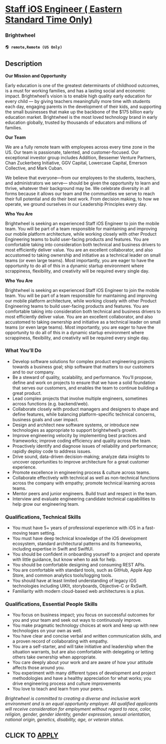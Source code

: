 # [Staff iOS Engineer ( Eastern Standard Time Only)](https://www.remotewlb.com/apply/staff-ios-engineer-eastern-standard-time-only)  
### Brightwheel  
#### `🌎 remote,Remote (US Only)`  

## Description

 **Our Mission and Opportunity**

Early education is one of the greatest determinants of childhood outcomes, is a must for working families, and has a lasting social and economic impact. Brightwheel’s vision is to enable high quality early education for every child — by giving teachers meaningfully more time with students each day, engaging parents in the development of their kids, and supporting the small businesses that make up the backbone of the $175 billion early education market. Brightwheel is the most loved technology brand in early education globally, trusted by thousands of educators and millions of families.

  

 **Our Team**

We are a fully remote team with employees across every time zone in the US. Our team is passionate, talented, and customer-focused. Our exceptional investor group includes Addition, Bessemer Venture Partners, Chan Zuckerberg Initiative, GGV Capital, Lowercase Capital, Emerson Collective, and Mark Cuban.

  

We believe that everyone—from our employees to the students, teachers, and administrators we serve— should be given the opportunity to learn and thrive, whatever their background may be. We celebrate diversity in all forms because it allows our team and the communities we serve to reach their full potential and do their best work. From decision making, to how we operate, we ground ourselves in our Leadership Principles every day.

  

**Who You Are**

Brightwheel is seeking an experienced Staff iOS Engineer to join the mobile team. You will be part of a team responsible for maintaining and improving our mobile platform architecture, while working closely with other Product Engineering teams to build user-facing products and features. You are comfortable taking into consideration both technical and business drivers to most efficiently deliver value. You are an excellent collaborator, and also accustomed to taking ownership and initiative as a technical leader on small teams (or even large teams). Most importantly, you are eager to have the opportunity to do all of this in a dynamic startup environment where scrappiness, flexibility, and creativity will be required every single day.

  

  

 **Who You Are**

Brightwheel is seeking an experienced Staff iOS Engineer to join the mobile team. You will be part of a team responsible for maintaining and improving our mobile platform architecture, while working closely with other Product Engineering teams to build user-facing products and features. You are comfortable taking into consideration both technical and business drivers to most efficiently deliver value. You are an excellent collaborator, and also accustomed to taking ownership and initiative as a technical leader on small teams (or even large teams). Most importantly, you are eager to have the opportunity to do all of this in a dynamic startup environment where scrappiness, flexibility, and creativity will be required every single day.

  

  

### What You’ll Do

* Develop software solutions for complex product engineering projects towards a business goal; ship software that matters to our customers and to our company.
* Be a steward of quality, scalability, and performance. You’ll propose, define and work on projects to ensure that we have a solid foundation that serves our customers, and enables the team to continue building a great product.
* Lead complex projects that involve multiple engineers, sometimes across functions (e.g. backend/web).
* Collaborate closely with product managers and designers to shape and define features, while balancing platform-specific technical concerns, business goals and user impact.
* Design and architect new software systems, or introduce new technologies as appropriate to support brightwheel’s growth.
* Improve engineering velocity by implementing best practices and frameworks; improve coding efficiency and quality across the team.
* Proactively identify and diagnose issues of reliability and performance; rapidly deploy code to address issues.
* Drive sound, data-driven decision-making; analyze data insights to uncover opportunities to improve architecture for a great customer experience.
* Promote excellence in engineering process & culture across teams.
* Collaborate effectively with technical as well as non-technical functions across the company with empathy; promote technical learning across teams.
* Mentor peers and junior engineers. Build trust and respect in the team. 
* Interview and evaluate engineering candidate technical capabilities to help grow our engineering team.

  

  

### Qualifications, Technical Skills

* You must have 5+ years of professional experience with iOS in a fast-moving team setting.
* You must have deep technical knowledge of the iOS development ecosystem, standard architectural patterns and its frameworks, including expertise in Swift and SwiftUI.
* You should be confident in onboarding yourself to a project and operate with little guidance, but know when to ask for help.
* You should be comfortable designing and consuming REST APIs.
* You are comfortable with standard tools, such as GitHub, Apple App Store, and common analytics tools/logging tools.
* You should have at least limited understanding of legacy iOS technologies including UIKIt, storyboards, Objective-C or RxSwift. 
* Familiarity with modern cloud-based web architectures is a plus.

  

  

### Qualifications, Essential People Skills

* You focus on business impact; you focus on successful outcomes for you and your team and seek out ways to continuously improve.
* You make pragmatic technology choices at work and keep up with new technologies on your own as well. 
* You have clear and concise verbal and written communication skills, and a proven record of collaborating with empathy.
* You are a self-starter, and will take initiative and leadership when the situation warrants, but are also comfortable with delegating or letting others take ownership when appropriate.
* You care deeply about your work and are aware of how your attitude affects those around you.
* You experiment with many different types of development and project methodologies and have a healthy appreciation for what works; you drive engineering process and culture improvements
* You love to teach and learn from your peers.

  

  

 _Brightwheel is committed to creating a diverse and inclusive work environment and is an equal opportunity employer. All qualified applicants will receive consideration for employment without regard to race, color, religion, gender, gender identity, gender expression, sexual orientation, national origin, genetics, disability, age, or veteran status._

  
## CLICK TO [APPLY](https://www.remotewlb.com/apply/staff-ios-engineer-eastern-standard-time-only)

